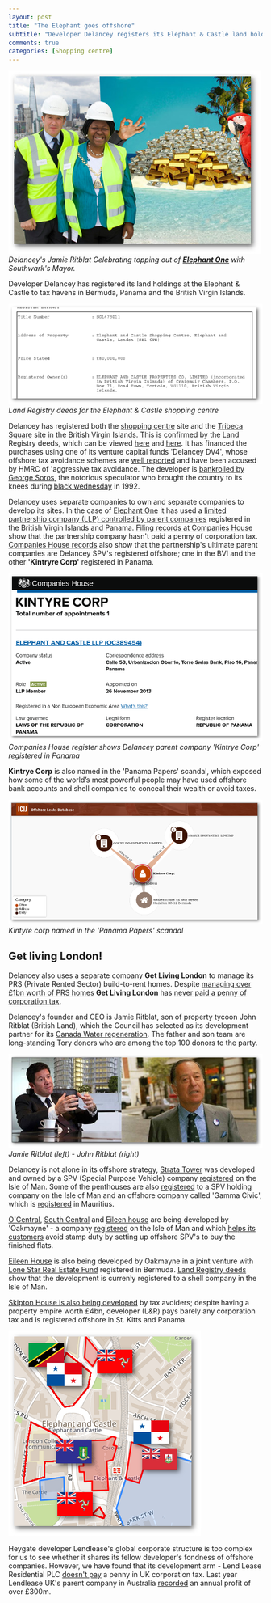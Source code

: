 ```yaml
---
layout: post
title: "The Elephant goes offshore"
subtitle: "Developer Delancey registers its Elephant & Castle land holdings offshore"
comments: true
categories: [Shopping centre] 
---
```

![](/img/Jamie-Ritblat-Cllr-Dora-Dixon-Fyle.jpg)
*Delancey's Jamie Ritblat Celebrating topping out of [__Elephant One__](/tribeca-square) with Southwark's Mayor.*

Developer Delancey has registered its land holdings at the Elephant & Castle to tax havens in Bermuda, Panama and the British Virgin Islands. 

![](/img/shoppingcentrelr.png)
*Land Registry deeds for the Elephant & Castle shopping centre*

Delancey has registered both the [shopping centre](/shopping-centre) site and the [Tribeca Square](/tribeca-square) site in the British Virgin Islands. This is confirmed by the Land Registry deeds, which can be viewed [here](http://crappistmartin.github.io/images/LRDeeds_ShoppingCentre.pdf) and [here](http://crappistmartin.github.io/images/LandRegistry_TribecaSquare.pdf). It has financed the purchases using one of its venture capital funds 'Delancey DV4', whose offshore tax avoidance schemes are [well reported](http://crappistmartin.github.io/images/PrivateEyeNo1311.pdf) and have been accused by HMRC of 'aggressive tax avoidance. The developer is [bankrolled by George Soros](http://www.thisismoney.co.uk/money/news/article-1583098/Soros-offers-a-helping-hand-to-Ritblat-junior.html), the notorious speculator who brought the country to its knees during [black wednesday](https://en.wikipedia.org/wiki/Black_Wednesday) in 1992.

Delancey uses separate companies to own and separate companies to develop its sites. In the case of [Elephant One](/tribeca-square) it has used a [limited partnership company (LLP) controlled by parent companies](https://beta.companieshouse.gov.uk/company/OC389454/officers) registered in the British Virgin Islands and Panama. [Filing records at Companies House](https://beta.companieshouse.gov.uk/company/OC389454/filing-history) show that the partnership company hasn't paid a penny of corporation tax. [Companies House records](https://beta.companieshouse.gov.uk/company/OC389454/officers) also show that the partnership's ultimate parent companies are Delancey SPV's registered offshore; one in the BVI and the other __'Kintryre Corp'__ registered in Panama.

![](/img/kintyrecorp.png)
*Companies House register shows Delancey parent company 'Kintrye Corp' registered in Panama*

__Kintrye Corp__ is also named in the 'Panama Papers' scandal, which exposed how some of the world’s most powerful people may have used offshore bank accounts and shell companies to conceal their wealth or avoid taxes.

![](/img/kintyrepanama.png)
*Kintyre corp named in the 'Panama Papers' scandal*

## Get living London!
Delancey also uses a separate company __Get Living London__ to manage its PRS (Private Rented Sector) build-to-rent homes. Despite [managing over £1bn worth of PRS homes](http://www.propertyweek.com/news/get-living-to-double-assets-to-%C2%A32bn/5088136.article) __Get Living London__ has [never paid a penny of corporation tax](https://beta.companieshouse.gov.uk/company/07793925/filing-history).

Delancey's founder and CEO is Jamie Ritblat, son of property tycoon John Ritblat (British Land), which the Council has selected as its development partner for its [Canada Water regeneration](http://35percent.org/canada-water/#british-land-masterplan-site). The father and son team are long-standing Tory donors who are among the top 100 donors to the party. 

![](/img/jamieandjohnritblat.jpg)
*Jamie Ritblat (left) - John Ritblat (right)*

Delancey is not alone in its offshore strategy, [Strata Tower](/strata-tower) was developed and owned by a SPV (Special Purpose Vehicle) company [registered](http://crappistmartin.github.io/images/RegisterTGL251176.pdf) on the Isle of Man. Some of the penthouses are also [registered](http://crappistmartin.github.io/images/StrataPenthouseLRRegister.pdf) to a SPV holding company on the Isle of Man and an offshore company called 'Gamma Civic', which is [registered](/img/LRegister_strata_penthouse.pdf) in Mauritius. 

[O'Central](http://83cramptonstreet.co.uk/), [South Central](http://oakmayneproperties.com/oakmayne-properties/portfolio/south-central-east/) and [Eileen house](/eileen-house) are being developed by 'Oakmayne' - a company [registered](https://opencorporates.com/companies/im/004035V) on the Isle of Man and which [helps its customers](http://www.theguardian.com/uk/2012/dec/16/london-property-tax-avoidance-offshore) avoid stamp duty by setting up offshore SPV's to buy the finished flats.

[Eileen House](/eileen-house) is also being developed by Oakmayne in a joint venture with [Lone Star Real Estate Fund](http://www.lonestarfunds.com/funds-raised/capital-growth/lone-star-real-estate-fund-iii/) registered in Bermuda. [Land Registry deeds](/lrdeeds/eileenhouse.pdf) show that the development is currenly registered to a shell company in the Isle of Man. 

[Skipton House is also being developed](http://35percent.org/skipton-house/#who-are-lr) by tax avoiders; despite having a property empire worth £4bn, developer (L&R) pays barely any corporation tax and is registered offshore in St. Kitts and Panama.

![](/img/offshoreelephant.png)

Heygate developer Lendlease's global corporate structure is too complex for us to see whether it shares its fellow developer's fondness of offshore companies. However, we have found that its development arm - Lend Lease Residential PLC [doesn't pay](http://crappistmartin.github.io/images/lendleasefinancialreport.pdf) a penny in UK corporation tax. Last year Lendlease UK's parent company in Australia [recorded](http://phx.corporate-ir.net/External.File?item=UGFyZW50SUQ9MjA0NTA3fENoaWxkSUQ9LTF8VHlwZT0z&t=1) an annual profit of over £300m.



